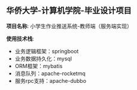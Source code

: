 

## 华侨大学-计算机学院-毕业设计项目
**项目名称**: 小学生作业推送系统-教师端（服务端实现）

**使用技术栈**:
- 业务逻辑框架：springboot
- 业务数据持久化：mysql
- ORM框架：mybatis  
- 消息队列：apache-rocketmq
- 服务rpc支持：apache-dubbo



